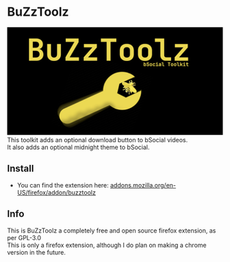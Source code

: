 # BuZzToolz
[![Banner](assets/Banner.png)](https://addons.mozilla.org/en-US/firefox/addon/buzztoolz/)
This toolkit adds an optional download button to bSocial videos.  
It also adds an optional midnight theme to bSocial.

## Install
- You can find the extension here: [addons.mozilla.org/en-US/firefox/addon/buzztoolz](https://addons.mozilla.org/en-US/firefox/addon/buzztoolz/)

## Info

This is BuZzToolz a completely free and open source firefox extension, as per GPL-3.0  
This is only a firefox extension, although I do plan on making a chrome version in the future.  
